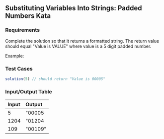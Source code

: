## Substituting Variables Into Strings: Padded Numbers Kata

### Requirements 

Complete the solution so that it returns a formatted string. The return value should equal "Value is VALUE" where value is a 5 digit padded number.

Example:

### Test Cases

```JavaScript
solution(5) // should return "Value is 00005"
```
### Input/Output Table

| Input                               | Output |
| :---------------------------------- | :----- |
| 5                             |  "00005   | 
| 1204                             | "01204   | 
| 109                            |  "00109"   | 



